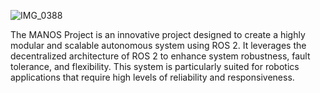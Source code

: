 
![IMG_0388](https://github.com/Melgark/MANOS/assets/170193790/c704c5e4-8774-478a-91cf-4bd52f46888a)

The MANOS Project is an innovative project designed to create a highly modular and scalable autonomous system using ROS 2. It leverages the decentralized architecture of ROS 2 to enhance system robustness, fault tolerance, and flexibility. This system is particularly suited for robotics applications that require high levels of reliability and responsiveness.
